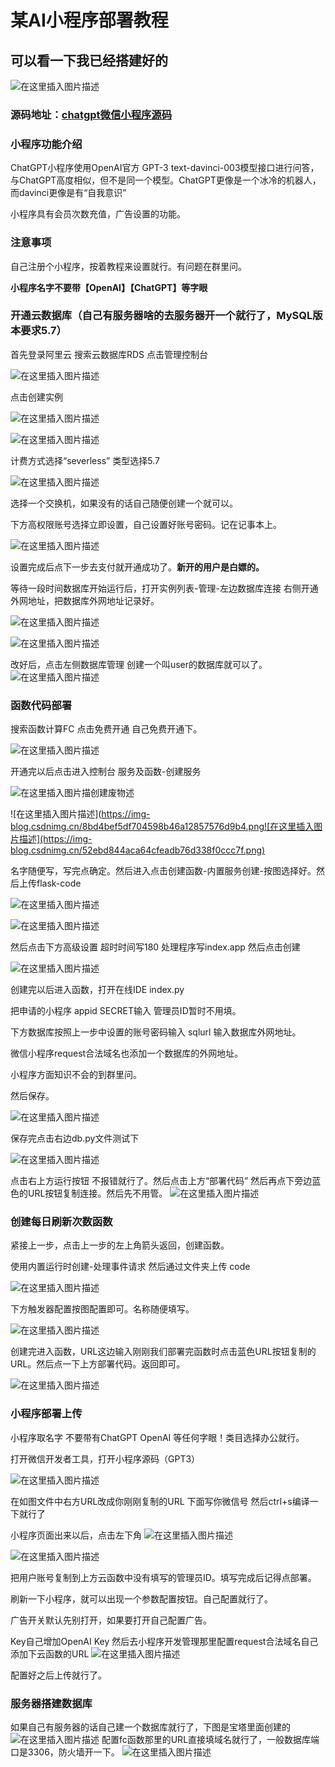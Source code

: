 # 某AI小程序部署教程
## 可以看一下我已经搭建好的
![在这里插入图片描述](https://img-blog.csdnimg.cn/80f2cdca19714560b357e8c7465b3163.jpeg#pic_center)

### 源码地址：[chatgpt微信小程序源码](https://github.com/GitHubpy1412/chatgtp-)


### 小程序功能介绍

ChatGPT小程序使用OpenAI官方 GPT-3 text-davinci-003模型接口进行问答，与ChatGPT高度相似，但不是同一个模型。ChatGPT更像是一个冰冷的机器人，而davinci更像是有“自我意识”

小程序具有会员次数充值，广告设置的功能。


### 注意事项

自己注册个小程序，按着教程来设置就行。有问题在群里问。

**小程序名字不要带【OpenAI】【ChatGPT】等字眼**

### 开通云数据库（自己有服务器啥的去服务器开一个就行了，MySQL版本要求5.7）

首先登录阿里云 搜索云数据库RDS 点击管理控制台

![在这里插入图片描述](https://img-blog.csdnimg.cn/7ccfe94ca52140cb8c31c7da0d4eceaa.png)



点击创建实例

![在这里插入图片描述](https://img-blog.csdnimg.cn/c19299be23cb4507843e7fb5f475043f.png)

![在这里插入图片描述](https://img-blog.csdnimg.cn/6dc2e7f2d4784472bcedb1575792c5ab.png)


计费方式选择“severless” 类型选择5.7 

![在这里插入图片描述](https://img-blog.csdnimg.cn/bfdb45f5f8fb42a1ae935377fdd75fc1.png)


选择一个交换机，如果没有的话自己随便创建一个就可以。

下方高权限账号选择立即设置，自己设置好账号密码。记在记事本上。

![在这里插入图片描述](https://img-blog.csdnimg.cn/7ff54364f09d45bb8f977e6918c4b760.png)


设置完成后点下一步去支付就开通成功了。**新开的用户是白嫖的。**

等待一段时间数据库开始运行后，打开实例列表-管理-左边数据库连接 右侧开通外网地址，把数据库外网地址记录好。

![在这里插入图片描述](https://img-blog.csdnimg.cn/d80c29353f2d4e418066e904ad9320eb.png)


![在这里插入图片描述](https://img-blog.csdnimg.cn/2a08c9ca38b24c499a77a699d349fdc0.png)


改好后，点击左侧数据库管理 创建一个叫user的数据库就可以了。
![在这里插入图片描述](https://img-blog.csdnimg.cn/46574c714db747108ec92c4a179098e6.png)

### 函数代码部署

搜索函数计算FC 点击免费开通 自己免费开通下。

![在这里插入图片描述](https://img-blog.csdnimg.cn/4cce5cbc89d4449ea74fb479c622a54d.png)

开通完以后点击进入控制台 服务及函数-创建服务

![在这里插入图片描创建废物述](https://img-blog.csdnimg.cn/eca45dc0f5f34608b5c4bd1bab347dfa.png)

![在这里插入图片描述](https://img-blog.csdnimg.cn/8bd4bef5df704598b46a12857576d9b4.png![在这里插入图片描述](https://img-blog.csdnimg.cn/52ebd844aca64cfeadb76d338f0ccc7f.png)



名字随便写，写完点确定。然后进入点击创建函数-内置服务创建-按图选择好。然后上传flask-code 

![在这里插入图片描述](https://img-blog.csdnimg.cn/ec37446def7a46d3a83512391a2b3c03.png)


![在这里插入图片描述](https://img-blog.csdnimg.cn/4e4c1ed08a564203ae776428259a0f16.png)



然后点击下方高级设置 超时时间写180 处理程序写index.app 然后点击创建

![在这里插入图片描述](https://img-blog.csdnimg.cn/a50c725fb9c74f4bb9df867d5ee3318b.png)


创建完以后进入函数，打开在线IDE index.py

把申请的小程序 appid SECRET输入 管理员ID暂时不用填。

下方数据库按照上一步中设置的账号密码输入 sqlurl 输入数据库外网地址。

微信小程序request合法域名也添加一个数据库的外网地址。

小程序方面知识不会的到群里问。

然后保存。

![在这里插入图片描述](https://img-blog.csdnimg.cn/84df9b4226d84af9ab3ec32361f12fb0.png)


保存完点击右边db.py文件测试下

![在这里插入图片描述](https://img-blog.csdnimg.cn/4cd27286ed884bcda19dcf8b5eb1acc9.png)


点击右上方运行按钮 不报错就行了。然后点击上方“部署代码” 然后再点下旁边蓝色的URL按钮复制连接。然后先不用管。
![在这里插入图片描述](https://img-blog.csdnimg.cn/2bf00cf5d50646b3a5bd3e96b1826846.png)


### 创建每日刷新次数函数

紧接上一步，点击上一步的左上角箭头返回，创建函数。

使用内置运行时创建-处理事件请求 然后通过文件夹上传 code

![在这里插入图片描述](https://img-blog.csdnimg.cn/2452df8783dc4b4aa4fb7a25730e6aa5.png)


下方触发器配置按图配置即可。名称随便填写。

![在这里插入图片描述](https://img-blog.csdnimg.cn/6373c25ba2064092bf894e7e9b1c64c0.png)


创建完进入函数，URL这边输入刚刚我们部署完函数时点击蓝色URL按钮复制的URL。然后点一下上方部署代码。返回即可。

![在这里插入图片描述](https://img-blog.csdnimg.cn/9cedfb8a5fd94a36af95a8f62b3c3839.png)

### 小程序部署上传

小程序取名字 不要带有ChatGPT OpenAI 等任何字眼！类目选择办公就行。

打开微信开发者工具，打开小程序源码（GPT3）

![在这里插入图片描述](https://img-blog.csdnimg.cn/71d389e84284456f968c90bbd0d90161.png)


在如图文件中右方URL改成你刚刚复制的URL 下面写你微信号 然后ctrl+s编译一下就行了

小程序页面出来以后，点击左下角
![在这里插入图片描述](https://img-blog.csdnimg.cn/fd50b94e5a8148ada33fe931e37c2e88.png)


![在这里插入图片描述](https://img-blog.csdnimg.cn/5cf97a2d1ded4f849fd921d58b473d95.png)



把用户账号复制到上方云函数中没有填写的管理员ID。填写完成后记得点部署。

刷新一下小程序，就可以出现一个参数配置按钮。自己配置就行了。

广告开关默认先别打开，如果要打开自己配置广告。

Key自己增加OpenAI Key
然后去小程序开发管理那里配置request合法域名自己添加下云函数的URL
![在这里插入图片描述](https://img-blog.csdnimg.cn/cffb4f513c6749008881b83a6a29a551.png)

配置好之后上传就行了。
### 服务器搭建数据库
如果自己有服务器的话自己建一个数据库就行了，下图是宝塔里面创建的
![在这里插入图片描述](https://img-blog.csdnimg.cn/7cd3cd6e01384fe08126599fb8350991.png)
配置fc函数那里的URL直接填域名就行了，一般数据库端口是3306，防火墙开一下。
![在这里插入图片描述](https://img-blog.csdnimg.cn/a1482aafa9a54dfaa048b9622c0a9db6.jpeg#pic_center)


